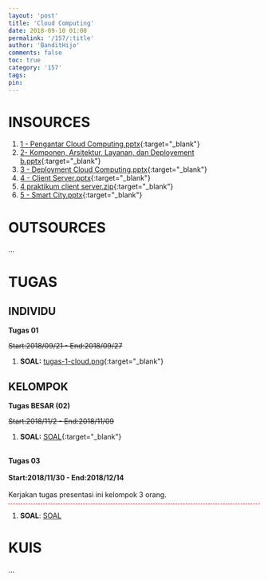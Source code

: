 ```yaml
---
layout: 'post'
title: 'Cloud Computing'
date: 2018-09-10 01:00
permalink: '/157/:title'
author: 'BanditHijo'
comments: false
toc: true
category: '157'
tags:
pin:
---
```


# INSOURCES
1. [1 - Pengantar Cloud Computing.pptx](https://drive.google.com/open?id=1dykqJcddCLkd_euUgmQMbQn1ftA6c8yS){:target="_blank"}
2. [2- Komponen, Arsitektur, Layanan, dan Deployement b.pptx](https://drive.google.com/open?id=18w3KvzL0bpvWpiwBlbvwGS6wcK53_zRV){:target="_blank"}
3. [3 - Deployment Cloud Computing.pptx](https://drive.google.com/open?id=17gUgz144lN8fnfwXCuO2VI-cOIRDz-oo<Paste>){:target="_blank"}
4. [4 - Client Server.pptx](https://drive.google.com/open?id=1DW_iN97tZSzxqkbCZgRzC_tsPbE9E-7k){:target="_blank"}
5. [4 praktikum client server.zip](https://drive.google.com/open?id=1gL_HN7pf0Ji4YUsrdwCVSmSJaOEiRby3){:target="_blank"}
6. [5 - Smart City.pptx](https://drive.google.com/open?id=1P69V2BrcewNGgUicwIvDQlH0-3IwUbQE){:target="_blank"}

# OUTSOURCES
...

# TUGAS

## INDIVIDU

**Tugas 01**

~~Start:2018/09/21 - End:2018/09/27~~

1. **SOAL:** [tugas-1-cloud.png](https://drive.google.com/open?id=1PXLCUCKmIoTId7rK3toaI0uGWa0iMHum){:target="_blank"}

## KELOMPOK

**Tugas BESAR (02)**

~~Start:2018/11/2 - End:2018/11/09~~

1. **SOAL:** [SOAL](https://drive.google.com/open?id=10-vKcV9IeWBzCDHO6NwevpBGkoU83gkz){:target="_blank"}
<br><br>

<!-- PERHATIAN -->
<div class="blockquote-red">
<span class="hot"><strong>Tugas 03</strong></span>
<br><br>
<strong>Start:2018/11/30 - End:2018/12/14</strong>
<br><br>
Kerjakan tugas presentasi ini kelompok 3 orang.
<br>
<div style="margin:10px 0 10px 0;border-bottom:1px dashed #C00000;"></div>
<ol>
<li> <strong>SOAL</strong>: <a href="https://drive.google.com/open?id=1YVIBplpq7aDKTWHzZc-21zOxbiLA6Sly" target="_blank">SOAL</a></li>
</ol>
</div>

# KUIS
...

